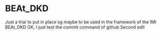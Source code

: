 # BEAt_DKD
Just a trial to put in place sg maybe to be used in the framework of the IMI BEAt_DKD
OK, I just test the commit command of github
Second edit

